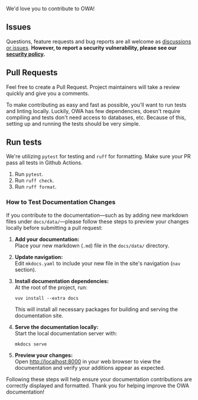 We'd love you to contribute to OWA!

## Issues

Questions, feature requests and bug reports are all welcome as [discussions or issues](https://github.com/open-world-agents/open-world-agents/issues/new/choose).
**However, to report a security vulnerability, please see our [security policy](https://github.com/open-world-agents/open-world-agents/security/policy).**
<!-- 
To make it as simple as possible for us to help you, please include the output of the following call in your issue:

```bash
python -c "import pydantic.version; print(pydantic.version.version_info())"
```
If you're using Pydantic prior to **v2.0** please use:
```bash
python -c "import pydantic.utils; print(pydantic.utils.version_info())"
```

Please try to always include the above unless you're unable to install Pydantic or **know** it's not relevant
to your question or feature request. -->

## Pull Requests

Feel free to create a Pull Request. Project maintainers will take a review quickly and give you a comments.

To make contributing as easy and fast as possible, you'll want to run tests and linting locally. Luckily,
OWA has few dependencies, doesn't require compiling and tests don't need access to databases, etc.
Because of this, setting up and running the tests should be very simple.

## Run tests

We're utilizing `pytest` for testing and `ruff` for formatting. Make sure your PR pass all tests in Github Actions.

1. Run `pytest`.
2. Run `ruff check`.
3. Run `ruff format`.

### How to Test Documentation Changes

If you contribute to the documentation—such as by adding new markdown files under `docs/data/`—please follow these steps to preview your changes locally before submitting a pull request:

1. **Add your documentation:**  
   Place your new markdown (`.md`) file in the `docs/data/` directory.

2. **Update navigation:**  
   Edit `mkdocs.yaml` to include your new file in the site's navigation (`nav` section).

3. **Install documentation dependencies:**  
   At the root of the project, run:  
   ```
   vuv install --extra docs
   ```
   This will install all necessary packages for building and serving the documentation site.

4. **Serve the documentation locally:**  
   Start the local documentation server with:  
   ```
   mkdocs serve
   ```

5. **Preview your changes:**  
   Open [http://localhost:8000](http://localhost:8000) in your web browser to view the documentation and verify your additions appear as expected.

Following these steps will help ensure your documentation contributions are correctly displayed and formatted. Thank you for helping improve the OWA documentation!